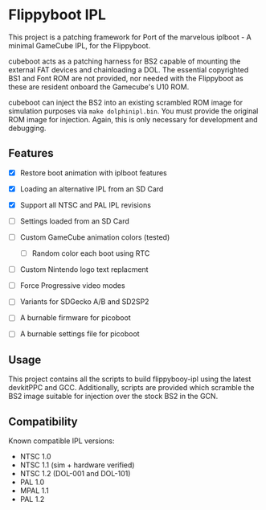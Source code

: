 # Flippyboot IPL

This project is a patching framework for 
Port of the marvelous iplboot - A minimal GameCube IPL, for the Flippyboot.

cubeboot acts as a patching harness for BS2 capable of mounting the external
FAT devices and chainloading a DOL. The essential copyrighted BS1 and Font ROM 
are not provided, nor needed with the Flippyboot as these are resident onboard 
the Gamecube's U10 ROM.

cubeboot can inject the BS2 into an existing scrambled ROM image for simulation
purposes via `make dolphinipl.bin`.  You must provide the original ROM image for 
injection.  Again, this is only necessary for development and debugging.

## Features
- [x] Restore boot animation with iplboot features
- [x] Loading an alternative IPL from an SD Card
- [x] Support all NTSC and PAL IPL revisions

- [ ] Settings loaded from an SD Card
- [ ] Custom GameCube animation colors (tested)
  - [ ] Random color each boot using RTC
- [ ] Custom Nintendo logo text replacment
- [ ] Force Progressive video modes

- [ ] Variants for SDGecko A/B and SD2SP2
- [ ] A burnable firmware for picoboot
- [ ] A burnable settings file for picoboot

## Usage

This project contains all the scripts to build flippybooy-ipl using the latest 
devkitPPC and GCC.  Additionally, scripts are provided which scramble the BS2
image suitable for injection over the stock BS2 in the GCN.

## Compatibility

Known compatible IPL versions:
- NTSC 1.0
- NTSC 1.1 (sim + hardware verified)
- NTSC 1.2 (DOL-001 and DOL-101)
- PAL 1.0
- MPAL 1.1
- PAL 1.2
